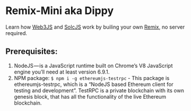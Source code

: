 Remix-Mini aka Dippy
=======================

Learn how [Web3JS](https://github.com/ethereum/web3.js/) and [SolcJS](https://github.com/ericxtang/browser-solc) work by builing your own [Remix](https://remix.ethereum.org/#version=soljson-v0.4.18+commit.9cf6e910.js), no server required.

Prerequisites:
--------------

1. NodeJS — is a JavaScript runtime built on Chrome’s V8 JavaScript engine you’ll need at least version 6.9.1.
2. NPM package: ```$ npm i -g ethereumjs-testrpc``` - This package is ethereumjs-testrpc, which is a “NodeJS based Ethereum client for testing and development”. TestRPC is a private blockchain with its own genesis block, that has all the functionality of the live Ethereum blockchain.